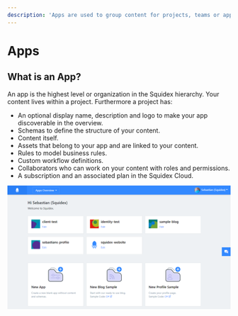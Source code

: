 ```yaml
---
description: 'Apps are used to group content for projects, teams or applications.'
---
```


# Apps

## What is an App?

An app is the highest level or organization in the Squidex hierarchy. Your content lives within a project. Furthermore a project has:

* An optional display name, description and logo to make your app discoverable in the overview.
* Schemas to define the structure of your content.
* Content itself.
* Assets that belong to your app and are linked to your content.
* Rules to model business rules.
* Custom workflow definitions.
* Collaborators who can work on your content with roles and permissions.
* A subscription and an associated plan in the Squidex Cloud.

![My projects in the Squidex cloud](../../.gitbook/assets/image%20%283%29.png)

